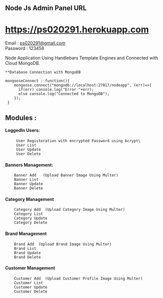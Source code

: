 ## Node Js Admin Panel URL

  # https://ps020291.herokuapp.com 
  
  Email :  ps020291@gmail.com\
  Password :  123456
  
  Node Application Using Handlebars Template Engines and Connected with Cloud MongoDB. 
  
    **Database Connection with MongoDB
    
    mongooseConnect : function(){
        mongoose.connect("mongodb://localhost:27017/nodeapp", (err)=>{
          if(err) console.log("Error "+err);
          else console.log("Connected to MongoDB");
        });
     }
  
  
  
## Modules :

   #### LoggedIn Users:
         User Registeration with encrypted Password using bcrypt\
         User List
         User Update
         User Delete
        
   #### Banners Management:
        Banner Add   (Upload Banner Image Using Multer)
        Banner List
        Banner Update
        Banner Delete
        
   #### Category Management
        Category Add  (Upload Category Image Using Multer)
        Category List
        Category Update
        Category Delete
        
   #### Brand Management
        Brand Add  (Upload Brand Image Using Multer)
        Brand List
        Brand Update
        Brand Delete
        
   #### Customer Management
        Customer Add  (Upload Customer Profile Image Using Multer)
        Customer List
        Customer Update
        Customer Delete
        
        
        
        
        
        
         
    
